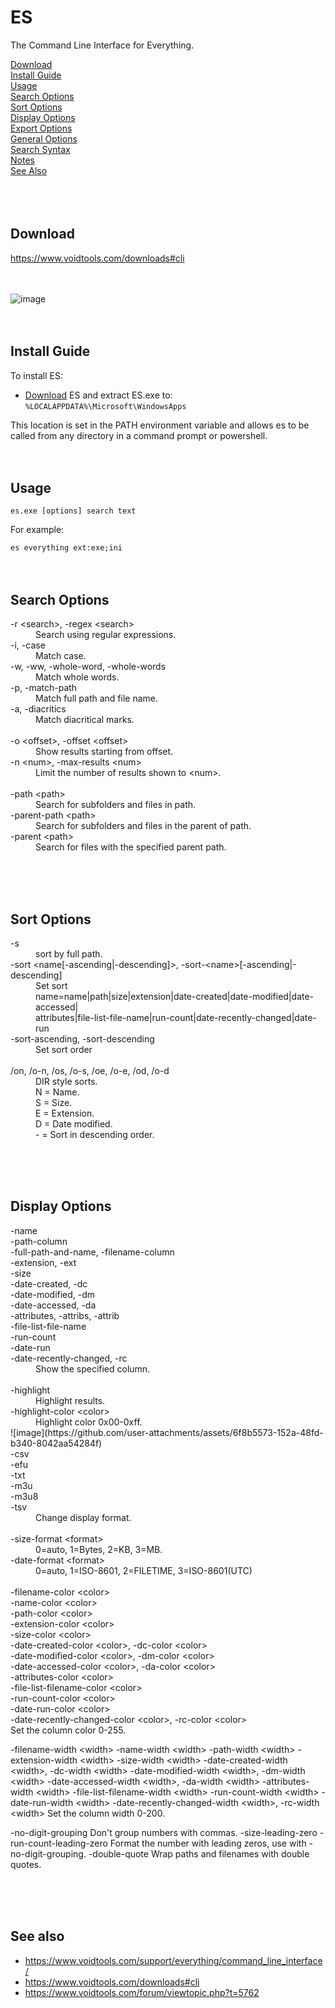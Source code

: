 # ES
The Command Line Interface for Everything.

[Download](#download)<br/>
[Install Guide](#Install-Guide)<br/>
[Usage](#Usage)<br/>
[Search Options](#Search-Options)<br/>
[Sort Options](#Sort-Options)<br/>
[Display Options](#Display-Options)<br/>
[Export Options](#Export-Options)<br/>
[General Options](#General-Options)<br/>
[Search Syntax](#Search-Syntax)<br/>
[Notes](#Notes)<br/>
[See Also](#See-Also)<br/>
<br/><br/><br/>



Download
--------

https://www.voidtools.com/downloads#cli
<br/><br/><br/>



![image](https://github.com/user-attachments/assets/0fcbe74a-c24c-4065-8a14-85757d525212)
<br/><br/><br/>



Install Guide
-------------

To install ES:
*   [Download](#download) ES and extract ES.exe to:<br>
    <code>%LOCALAPPDATA%\Microsoft\WindowsApps</code>

This location is set in the PATH environment variable and allows es to be called from any directory in a command prompt or powershell.
<br/><br/><br/>



Usage
-----

<code>es.exe [options] search text</code>

For example:

<code>es everything ext:exe;ini</code>
<br/><br/><br/>



Search Options
--------------

<dl>
<dt>-r &lt;search&gt;, -regex &lt;search&gt;</dt>
<dd>Search using regular expressions.</dd>
<dt>-i, -case</dt>
<dd>Match case.</dd>
<dt>-w, -ww, -whole-word, -whole-words</dt>
<dd>Match whole words.</dd>
<dt>-p, -match-path</dt>
<dd>Match full path and file name.</dd>
<dt>-a, -diacritics</dt>
<dd>Match diacritical marks.</dd>
<br/>
<dt>-o &lt;offset&gt;, -offset &lt;offset&gt;</dt>
<dd>Show results starting from offset.</dd>
<dt>-n &lt;num&gt;, -max-results &lt;num&gt;</dt>
<dd>Limit the number of results shown to &lt;num&gt;.</dd>
<br/>
<dt>-path &lt;path&gt;</dt>
<dd>Search for subfolders and files in path.</dd>
<dt>-parent-path &lt;path&gt;</dt>
<dd>Search for subfolders and files in the parent of path.</dd>
<dt>-parent &lt;path&gt;</dt></dd>
<dd>Search for files with the specified parent path.</dd>
</dl>
<br/><br/><br/>



Sort Options
------------

<dl>
<dt>-s</dt>
<dd>sort by full path.</dd>
<dt>-sort &lt;name[-ascending|-descending]&gt;, -sort-&lt;name&gt;[-ascending|-descending]</dt>
<dd>Set sort<br/>
name=name|path|size|extension|date-created|date-modified|date-accessed|<br>
attributes|file-list-file-name|run-count|date-recently-changed|date-run</dd>
<dt>-sort-ascending, -sort-descending</dt>
<dd>Set sort order</dd>
<br/>
<dt>/on, /o-n, /os, /o-s, /oe, /o-e, /od, /o-d</dt>
<dd>DIR style sorts.<br/>
        N = Name.<br/>
        S = Size.<br/>
        E = Extension.<br/>
        D = Date modified.<br/>
        - = Sort in descending order.</dd>
</dl>
<br/><br/><br/>



Display Options
---------------

<dl>
<dt>-name<br/>
-path-column<br/>
-full-path-and-name, -filename-column<br/>
-extension, -ext<br/>
-size<br/>
-date-created, -dc<br/>
-date-modified, -dm<br/>
-date-accessed, -da<br/>
-attributes, -attribs, -attrib<br/>
-file-list-file-name<br/>
-run-count<br/>
-date-run<br/>
-date-recently-changed, -rc</dt>
<dd>Show the specified column.</dd>
<br/>
<dt>-highlight</dt>
<dd>Highlight results.</dd>
<dt>-highlight-color &lt;color&gt;</dt>
<dd>Highlight color 0x00-0xff.</dd>
![image](https://github.com/user-attachments/assets/6f8b5573-152a-48fd-b340-8042aa54284f)
<br/>
<dt>-csv<br/>
-efu<br/>
-txt<br/>
-m3u<br/>
-m3u8<br/>
-tsv</dt>
<dd>Change display format.</dd>
<br/>
<dt>-size-format &lt;format&gt;</dt>
<dd>0=auto, 1=Bytes, 2=KB, 3=MB.</dd>
<dt>-date-format &lt;format&gt;</dt>
<dd>0=auto, 1=ISO-8601, 2=FILETIME, 3=ISO-8601(UTC)</dd>
<br/>
<dt>-filename-color &lt;color&gt;<br/>
   -name-color &lt;color&gt;<br/>
   -path-color &lt;color&gt;<br/>
   -extension-color &lt;color&gt;<br/>
   -size-color &lt;color&gt;<br/>
   -date-created-color &lt;color&gt;, -dc-color &lt;color&gt;<br/>
   -date-modified-color &lt;color&gt;, -dm-color &lt;color&gt;<br/>
   -date-accessed-color &lt;color&gt;, -da-color &lt;color&gt;<br/>
   -attributes-color &lt;color&gt;<br/>
   -file-list-filename-color &lt;color&gt;<br/>
   -run-count-color &lt;color&gt;<br/>
   -date-run-color &lt;color&gt;<br/>
   -date-recently-changed-color &lt;color&gt;, -rc-color &lt;color&gt;<br/>
        Set the column color 0-255.

   -filename-width &lt;width&gt;
   -name-width &lt;width&gt;
   -path-width &lt;width&gt;
   -extension-width &lt;width&gt;
   -size-width &lt;width&gt;
   -date-created-width &lt;width&gt;, -dc-width &lt;width&gt;
   -date-modified-width &lt;width&gt;, -dm-width &lt;width&gt;
   -date-accessed-width &lt;width&gt;, -da-width &lt;width&gt;
   -attributes-width &lt;width&gt;
   -file-list-filename-width &lt;width&gt;
   -run-count-width &lt;width&gt;
   -date-run-width &lt;width&gt;
   -date-recently-changed-width &lt;width&gt;, -rc-width &lt;width&gt;
        Set the column width 0-200.

   -no-digit-grouping
        Don't group numbers with commas.
   -size-leading-zero
   -run-count-leading-zero
        Format the number with leading zeros, use with -no-digit-grouping.
   -double-quote
        Wrap paths and filenames with double quotes.
</dl>
<br/><br/><br/>



See also
--------

*   https://www.voidtools.com/support/everything/command_line_interface/
*   https://www.voidtools.com/downloads#cli
*   https://www.voidtools.com/forum/viewtopic.php?t=5762
